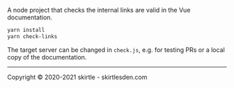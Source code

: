 A node project that checks the internal links are valid in the Vue documentation.

```bash
yarn install
yarn check-links
```

The target server can be changed in `check.js`, e.g. for testing PRs or a local copy of the documentation.

---

Copyright &copy; 2020-2021 skirtle - skirtlesden.com
